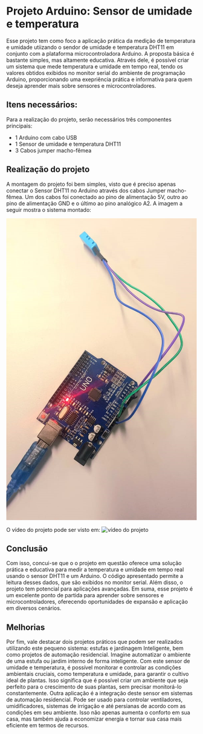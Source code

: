 # Projeto Arduino: Sensor de umidade e temperatura
Esse projeto tem como foco a aplicação prática da medição de temperatura e umidade utiizando o sendor de umidade e temperatura DHT11 em conjunto com a plataforma microcontroladora Arduino.
A proposta básica é bastante simples, mas altamente educativa. Através dele, é possível criar um sistema que mede temperatura e umidade em tempo real, tendo os valores obtidos exibidos no monitor serial do ambiente de programação Arduino, proporcionando uma exepriência prática e informativa para quem deseja aprender mais sobre sensores e microcontroladores.

## Itens necessários:
Para a realização do projeto, serão necessários três componentes principais:
- 1 Arduino com cabo USB
- 1 Sensor de umidade e temperatura DHT11
- 3 Cabos jumper macho-fêmea

## Realização do projeto
A montagem do projeto foi bem simples, visto que é preciso apenas conectar o Sensor DHT11 no Arduino através dos cabos Jumper macho-fêmea. Um dos cabos foi conectado ao pino de alimentação 5V, outro ao pino de alimentação GND e o último ao pino analógico A2. A imagem a seguir mostra o sistema montado:

![Projeto montado](imagens/fotoprojeto.png)

O vídeo do projeto pode ser visto em: ![vídeo do projeto](https://youtu.be/J52UiWXnP_I?si=vBsUd7QAP9Tpoo-7)


## Conclusão
Com isso, concui-se que o o projeto em questão oferece uma solução prática e educativa para medir a temperatura e umidade em tempo real usando o sensor DHT11 e um Arduino. O código apresentado permite a leitura desses dados, que são exibidos no monitor serial. Além disso, o projeto tem potencial para aplicações avançadas. Em suma, esse projeto é um excelente ponto de partida para aprender sobre sensores e microcontroladores, oferecendo oportunidades de expansão e aplicação em diversos cenários.

## Melhorias
Por fim, vale destacar dois projetos práticos que podem ser realizados utilizando este pequeno sistema: estufas e jardinagem Inteligente, bem como projetos de automação residencial.
Imagine automatizar o ambiente de uma estufa ou jardim interno de forma inteligente. Com este sensor de umidade e temperatura, é possível monitorar e controlar as condições ambientais cruciais, como temperatura e umidade, para garantir o cultivo ideal de plantas. Isso significa que é possível criar um ambiente que seja perfeito para o crescimento de suas plantas, sem precisar monitorá-lo constantemente. 
Outra aplicação é a integração deste sensor em sistemas de automação residencial. Pode ser usado para controlar ventiladores, umidificadores, sistemas de irrigação e até persianas de acordo com as condições em seu ambiente. Isso não apenas aumenta o conforto em sua casa, mas também ajuda a economizar energia e tornar sua casa mais eficiente em termos de recursos.

